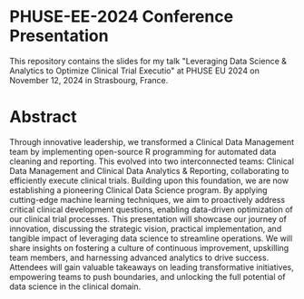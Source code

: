# PHUSE-EE-2024 Conference Presentation
This repository contains the slides for my talk "Leveraging Data Science & Analytics to Optimize Clinical Trial Executio" at PHUSE EU 2024 on November 12, 2024 in Strasbourg, France.

# Abstract
Through innovative leadership, we transformed a Clinical Data Management team by implementing open-source R programming for automated data cleaning and reporting. This evolved into two interconnected teams: Clinical Data Management and Clinical Data Analytics & Reporting, collaborating to efficiently execute clinical trials. Building upon this foundation, we are now establishing a pioneering Clinical Data Science program. By applying cutting-edge machine learning techniques, we aim to proactively address critical clinical development questions, enabling data-driven optimization of our clinical trial processes.  This presentation will showcase our journey of innovation, discussing the strategic vision, practical implementation, and tangible impact of leveraging data science to streamline operations.  We will share insights on fostering a culture of continuous improvement, upskilling team members, and harnessing advanced analytics to drive success. Attendees will gain valuable takeaways on leading transformative initiatives, empowering teams to push boundaries, and unlocking the full potential of data science in the clinical domain.
